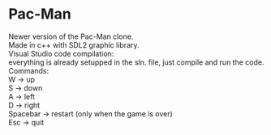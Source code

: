 # Pac-Man
Newer version of the Pac-Man clone.<br />
Made in c++ with SDL2 graphic library.<br />
Visual Studio code compilation:<br />
everything is already setupped in the sln. file, just compile and run the code.<br />
Commands:<br />
W -> up<br />
S -> down<br />
A -> left<br />
D -> right<br />
Spacebar -> restart (only when the game is over)<br />
Esc -> quit<br />
